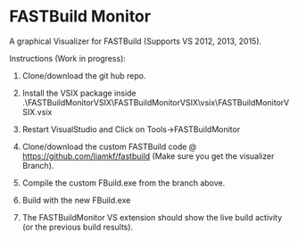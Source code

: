 # FASTBuild Monitor
A graphical Visualizer for FASTBuild (Supports VS 2012, 2013, 2015).

Instructions (Work in progress):

1) Clone/download the git hub repo.

2) Install the VSIX package inside .\FASTBuildMonitorVSIX\FASTBuildMonitorVSIX\vsix\FASTBuildMonitorVSIX.vsix

4) Restart VisualStudio and Click on Tools->FASTBuildMonitor

5) Clone/download the custom FASTBuild code @ https://github.com/liamkf/fastbuild (Make sure you get the visualizer Branch).

6) Compile the custom FBuild.exe from the branch above.

7) Build with the new FBuild.exe

8) The FASTBuildMonitor VS extension should show the live build activity (or the previous build results).
